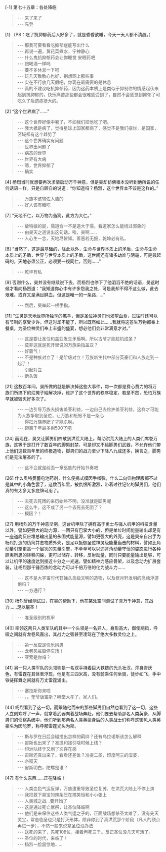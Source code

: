 
[-1] 第七十五章：各处降临
>--- 来了来了<br>
>--- 先登<br>

[1] （PS：吃了抗抑郁药后人好多了，就是昏昏欲睡，今天一天人都不清醒。）
>--- 那我可要看看吃抑郁症能写出什么<br>
>--- 再说一遍，黄花菜煮水，宁神静心<br>
>--- 什么鬼抗抑郁药会让你睡觉 安眠药吧<br>
>--- 跟喝酒一样吗<br>
>--- 要不多休息一下吧<br>
>--- 玩几天散散心也好，别想网上那些事<br>
>--- 实在不行放几天假吧，你现在最需要的是休息<br>
>--- 真的不建议吃抗抑郁药，因为这药本质上是类似于抑制你的情感起伏来起到抗抑郁的，快乐痛苦那些都会很难感受到了，自然不会感觉到抑郁了可吃久了后遗症挺大的。<br>

[2] “这个世界病了……”
>--- 这个世界好像中暑了，不如我们把他吃了吧。<br>
>--- 我大抵是病了，觉得星球上国家都病了，感觉不是我们摆烂，是国家，区域都有这个趋势了<br>
>--- 这个世界确实有问题<br>
>--- 世界出问题了<br>
>--- 病态的世界<br>
>--- 世界有大病<br>
>--- 嗯，世界抑郁了<br>
>--- 确实<br>

[4] 杨烈当时就想要再次求情启动万千神意，但是昊却仿佛根本没听到他所说的任何话语一样，只是自顾自的说道：“你知道吗？杨烈，这个世界本不该是这样的。”
>--- 万族本该辅佐人族的<br>
>--- 好人该有糖吃<br>

[7] “天地不仁，以万物为刍狗，此方为大仁。”
>--- 放特娘的屁，儒道合一不是道大于儒，看道家怎么能绕过郭象的<br>
>--- 由昊天之道说出这句话。唉，昊啊……<br>
>--- 人心生一念，天地尽皆知。善恶若无报，乾坤必有私。<br>

[8] “当然了，这是最基础的，除此以外，生命与世界本质上的矛盾，生命与生命本质上的矛盾，世界与世界本质上的矛盾，这世间还有诸多劫难与阴霾，可是最起码的，天地必须公正，必须要一视同仁，否则……”
>--- 乾坤有私<br>

[9] 否则什么，昊并没有继续说下去，而杨烈也停下了他滔滔不绝的话语，昊这时候才看向杨烈道：“我知道你心中有许多怨我之处，可是我却不得不这么做，此去艰难，或许又是满目鲜血，但这是唯一的一条路……”
>--- 然后，昊举起一根手指。<br>

[11] “生灵是天地世界所独享的羔羊，但是圣位神灵们也渴望血食，过往时还可以有节制的享受少许，但这时却不能了，所以既然如此……我就将这苍生万物都奉上餐桌，为圣位神灵们奉上丰盛的盛宴，想必他们会非常满意才对。”
>--- 这是要让圣位和盖亚发生矛盾啊。所以古爷才能趁机成圣？<br>
>--- 莫非这就是死开里说的万族染指盖亚？<br>
>--- 好霸气！<br>
>--- 不是种族对立了！是阶级对立！万族新生代中部分英豪们和人族走到一起了！<br>
>--- 引起对立<br>
>--- 断头饭<br>

[21] 这数百年间，昊所做的就是解决掉这些大事件，每一次都是费心费力的将万族们所搞下的烂摊子給解决掉，维护了这个世界的秩序稳定，若是不然，恐怕万族早就被毁灭好多次了。
>--- 一边引导万族去损害盖亚利益，一边自己去维护盖亚利益。这样才可能为人族争取到圣位，让万族和蚯蚓不是一条心<br>
>--- 得把万族养肥了才能杀啊。<br>
>--- 距离千年最多剩500了吧<br>

[24] 而现在，昊又让脚男们四散到洪荒大陆上，帮助洪荒大陆上的人类们席卷万族，这等于是打开了数百年的脚男封禁，可是却又不給脚男们武器，不允许他们带上他们这数百年里的终极造物，脚男们的战力至少下降八九成还多，换言之，脚男们是无法屠圣的了。
>--- 这不会就是前面一章巫族的开始节奏吧<br>

[26] 什么奥特曼蓄电池药剂，什么便携式模因手榴弹，什么二向箔物理版都不过是其中的小角色罢了，这数百年里，被仇恨所激烈，带着过往记忆的脚男们，他们真的有太多太多底牌可用了。
>--- 去死去死团的来历始终不明，没准就是脚男呢<br>
>--- 这么牛，这不成了另一个去死去死团了？<br>
>--- 模因？！<br>

[27] 用杨烈的万千神意举例，这台机甲除了拥有高于勇士与强人机甲的科技含量以外，譬如更强大的动力源，一团只有巴掌大小的，但是单位时间能量输出却足有一座道韵反应堆总输出量的永固式能量源，譬如更强大的外壳，这是昊亲自出手为杨烈打造的伪简并态物质外壳，是足以抵御圣位神灵级能量轰击的材料，譬如比角动量引擎更高一个层次的矢量引擎，不单单可以以违背角动量守恒的姿态进行各种匪夷所思的转移闪躲，更可以储存，转移，反射动量，同时只要能量输出足够，可以让机甲的速度达到接近十分之一光速，譬如精神力感应骨架，以及念动力扩展套装，让杨烈那千锤百炼的念动力可以千倍万倍的化为战斗力……
>--- 这不是大宇宙时代苍蝇头高级文明的造物，以及修月轩发明的念动浮游炮吗？<br>
>--- 一方通行？<br>

[30] 杨烈曾经测试过，在昊的帮助下，他在某处空间测试了真万千神意，其战力……足以屠圣！
>--- 准圣级别的机甲<br>

[40] 率领这两只人类军队的其中一个头领是一名异人，身形高大，御使飓风，呼啸之间就有龙卷风轰出，其战力之强甚至凌驾在了绝大多数灵位之上。
>--- 第一反应是快乐风男<br>
>--- 龙卷风摧毁停车场！<br>
>--- 亚索是你吗？<br>

[41] 另一只人类军队的头领则是一名双手持着巨大铁链的光头壮汉，浑身青灰色，有雷霆在其体表浮现，他足有三四米高，没有骑乘任何坐骑，徒步如飞，手中铁链挥舞之间就有万丈雷霆涌出。
>--- 塞拉斯你来啦<br>
>--- 。。奎爷版宙斯？哄堂大孝了，家人们。<br>

[44] 杨烈看到了这一切，而跟随他而来的那些脚男们自然也看到了这一切，这些人立刻欢呼了一声，就拿着武器向着战场奔赴，他们要去帮助那名人类英豪，从脚男们的侦察系统中，他们听到那两名人类英豪身后的人类战士们称呼这御风人类英豪名为因陀罗，称呼那雷霆光头为斯。
>--- 斯与罗在日后会碰撞出怎样的羁绊？还有乌拉诺斯该怎么解释<br>
>--- 宙斯也出来了？准提和接引啥时候上线？<br>
>--- 印洲队终于又刷了次存在感<br>
>--- 宙斯还真出来了。看看还差谁？准提二圣，印度阿三的湿婆，<br>
>--- 帝释天<br>
>--- 宙斯明白，陀螺是谁？<br>

[47] 有什么东西……正在降临！
>--- 人类血色气运反弹，万族遭重导致圣位复苏，在洪荒大陆上不停上演<br>
>--- 我把救下昊宝的辣条压在搞笑恒和小小张上<br>
>--- 人类城之战...要开始了<br>
>--- 这是通过死亡献祭，让圣位降临啊<br>
>--- 他们是来保住这些人类气运之子的，正面战场想杀圣太难了，没有先天灵宝，常态临圣也只是打灭形体，除非你到了真洪荒那个阶段（凡人的顶点再进一步），不然一般来说拿圣位没办法<br>
>--- 送死的来了，先死108位，接着再死三千。反正圣位没几天可活了。<br>
>--- 圣位的时代，来临了！<br>
>--- 杨烈一脸震惊地……<br>
